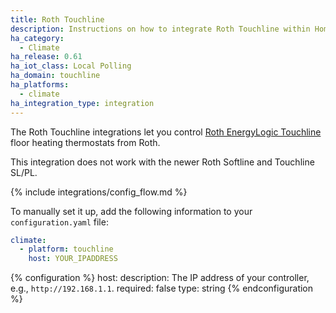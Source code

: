 ```yaml
---
title: Roth Touchline
description: Instructions on how to integrate Roth Touchline within Home Assistant.
ha_category:
  - Climate
ha_release: 0.61
ha_iot_class: Local Polling
ha_domain: touchline
ha_platforms:
  - climate
ha_integration_type: integration
---
```


The Roth Touchline integrations let you control [Roth EnergyLogic Touchline](https://www.roth-uk.com/en/roth-touchline.htm) floor heating thermostats from Roth.

<div class='note'>
This integration does not work with the newer Roth Softline and Touchline SL/PL.
</div>

{% include integrations/config_flow.md %}

To manually set it up, add the following information to your `configuration.yaml` file:

```yaml
climate:
  - platform: touchline
    host: YOUR_IPADDRESS
```

{% configuration %}
host:
  description: The IP address of your controller, e.g., `http://192.168.1.1`.
  required: false
  type: string
{% endconfiguration %}
